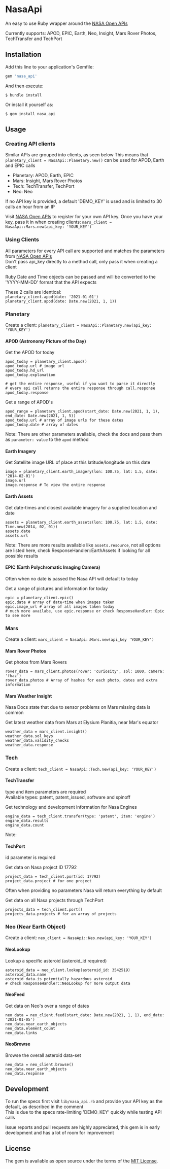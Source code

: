 # NasaApi

An easy to use Ruby wrapper around the [NASA Open APIs](https://api.nasa.gov/)

Currently supports: APOD, EPIC, Earth, Neo, Insight, Mars Rover Photos, TechTransfer and TechPort

## Installation

Add this line to your application's Gemfile:

```ruby
gem 'nasa_api'
```

And then execute:

    $ bundle install

Or install it yourself as:

    $ gem install nasa_api

## Usage

### Creating API clients

Similar APIs are grouped into clients, as seen below
This means that `planetary_client = NasaApi::Planetary.new()` can be used for APOD, Earth and EPIC calls  

- Planetary: APOD, Earth, EPIC
- Mars: Insight, Mars Rover Photos
- Tech: TechTransfer, TechPort  
- Neo: Neo

If no API key is provided, a default 'DEMO_KEY' is used and is limited to 30 calls an hour from an IP  

Visit [NASA Open APIs](https://api.nasa.gov/) to register for your own API key.
Once you have your key, pass it in when creating clients: `mars_client = NasaApi::Mars.new(api_key: 'YOUR_KEY')`

### Using Clients

All parameters for every API call are supported and matches the parameters from [NASA Open APIs](https://api.nasa.gov/)  
Don't pass api_key directly to a method call, only pass it when creating a client  

Ruby Date and Time objects can be passed and will be converted to the 'YYYY-MM-DD' format that the API expects  

These 2 calls are identical:   
`planetary_client.apod(date: '2021-01-01')`  
`planetary_client.apod(date: Date.new(2021, 1, 1))`

### Planetary

Create a client: `planetary_client = NasaApi::Planetary.new(api_key: 'YOUR_KEY')`

#### APOD (Astronomy Picture of the Day)

Get the APOD for today
```
apod_today = planetary_client.apod()
apod_today.url # image url
apod_today.hd_url
apod_today.explanation

# get the entire response, useful if you want to parse it directly
# every api call returns the entire response through call.response
apod_today.response
```

Get a range of APOD's
```
apod_range = planetary_client.apod(start_date: Date.new(2021, 1, 1), end_date: Date.new(2021, 1, 5))
apod_today.url # array of image urls for these dates
apod_today.date # array of dates
```

Note: There are other parameters available, check the docs and pass them as `parameter: value` to the `apod` method

#### Earth Imagery

Get Satellite image URL of place at this latitude/longitude on this date
```
image = planetary_client.earth_imagery(lon: 100.75, lat: 1.5, date: '2014-02-01')
image.url
image.response # To view the entire response
```

#### Earth Assets

Get date-times and closest available imagery for a supplied location and date
```
assets = planetary_client.earth_assets(lon: 100.75, lat: 1.5, date: Time.new(2014, 02, 01))
assets.date
assets.url
```

Note: There are more results available like `assets.resource`, not all options are listed here, check ResponseHandler::EarthAssets if looking for all possible results

#### EPIC (Earth Polychromatic Imaging Camera)


Often when no date is passed the Nasa API will default to today  

Get a range of pictures and information for today
```
epic = planetary_client.epic()
epic.date # array of date+time when images taken
epic.image_url # array of all images taken today
# much more availabe, use epic.response or check ResponseHandler::Epic to see more
```

### Mars

Create a client: `mars_client = NasaApi::Mars.new(api_key 'YOUR_KEY')`

#### Mars Rover Photos

Get photos from Mars Rovers
```
rover_data = mars_client.photos(rover: 'curiosity', sol: 1000, camera: 'fhaz')
rover_data.photos # Array of hashes for each photo, dates and extra information
```

#### Mars Weather Insight
Nasa Docs state that due to sensor problems on Mars missing data is common  

Get latest weather data from Mars at Elysium Planitia, near Mar's equator  
```
weather_data = mars_client.insight()
weather_data.sol_keys
weather_data.validity_checks
weather_data.response
```

### Tech

Create a client: `tech_client = NasaApi::Tech.new(api_key: 'YOUR_KEY')`

#### TechTransfer
type and item parameters are required  
Available types: patent, patent_issued, software and spinoff  

Get technology and development information for Nasa Engines
```
engine_data = tech_client.transfer(type: 'patent', item: 'engine')
engine_data.results
engine_data.count
```
Note:   

#### TechPort

id parameter is required

Get data on Nasa project ID 17792
```
project_data = tech_client.port(id: 17792)
project_data.project # for one project
```

Often when providing no parameters Nasa will return everything by default  

Get data on all Nasa projects through TechPort
```
projects_data = tech_client.port()
projects_data.projects # for an array of projects
```

### Neo (Near Earth Object)

Create a client: `neo_client = NasaApi::Neo.new(api_key: 'YOUR_KEY')`

#### NeoLookup

Lookup a specific asteroid (asteroid_id required)
```
asteroid_data = neo_client.lookup(asteroid_id: 3542519)
asteroid_data.name
asteroid_data.is_potentially_hazardous_asteroid
# check ResponseHandler::NeoLookup for more output data
```

#### NeoFeed

Get data on Neo's over a range of dates
```
neo_data = neo_client.feed(start_date: Date.new(2021, 1, 1), end_date: '2021-01-05')
neo_data.near_earth_objects
neo_data.element_count
neo_data.links
```

#### NeoBrowse

Browse the overall asteroid data-set
```
neo_data = neo_client.browse()
neo_data.near_earth_objects
neo_data.response
```

## Development

To run the specs first visit `lib/nasa_api.rb` and provide your API key as the default, as described in the comment    
This is due to the specs rate-limiting 'DEMO_KEY' quickly while testing API calls  

Issue reports and pull requests are highly appreciated, this gem is in early development and has a lot of room for improvement  

## License

The gem is available as open source under the terms of the [MIT License](https://opensource.org/licenses/MIT).
